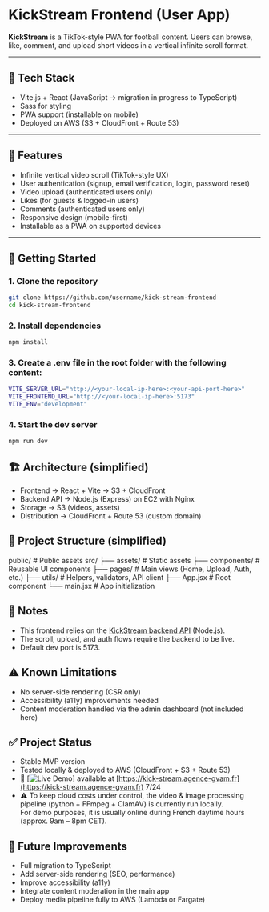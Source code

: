 # KickStream Frontend (User App)

**KickStream** is a TikTok-style PWA for football content. Users can browse, like, comment, and upload short videos in a vertical infinite scroll format.

---

## 🔧 Tech Stack

- Vite.js + React (JavaScript → migration in progress to TypeScript)
- Sass for styling
- PWA support (installable on mobile)
- Deployed on AWS (S3 + CloudFront + Route 53)

---

## 📱 Features

- Infinite vertical video scroll (TikTok-style UX)
- User authentication (signup, email verification, login, password reset)
- Video upload (authenticated users only)
- Likes (for guests & logged-in users)
- Comments (authenticated users only)
- Responsive design (mobile-first)
- Installable as a PWA on supported devices

---

## 🚀 Getting Started

### 1. Clone the repository

```bash
git clone https://github.com/username/kick-stream-frontend
cd kick-stream-frontend
```

### 2. Install dependencies

```bash
npm install

```

### 3. Create a .env file in the root folder with the following content:

```bash
VITE_SERVER_URL="http://<your-local-ip-here>:<your-api-port-here>"
VITE_FRONTEND_URL="http://<your-local-ip-here>:5173"
VITE_ENV="development"
```

### 4. Start the dev server

```bash
npm run dev
```

## 🏗️ Architecture (simplified)

- Frontend → React + Vite → S3 + CloudFront
- Backend API → Node.js (Express) on EC2 with Nginx
- Storage → S3 (videos, assets)
- Distribution → CloudFront + Route 53 (custom domain)

## 📂 Project Structure (simplified)

public/ # Public assets
src/
├── assets/ # Static assets
├── components/ # Reusable UI components
├── pages/ # Main views (Home, Upload, Auth, etc.)
├── utils/ # Helpers, validators, API client
├── App.jsx # Root component
└── main.jsx # App initialization

## 🧠 Notes

- This frontend relies on the [KickStream backend API](https://github.com/garywillcodeit/kick-stream-backend) (Node.js).
- The scroll, upload, and auth flows require the backend to be live.
- Default dev port is 5173.

## ⚠️ Known Limitations

- No server-side rendering (CSR only)
- Accessibility (a11y) improvements needed
- Content moderation handled via the admin dashboard (not included here)

## ✅ Project Status

- Stable MVP version
- Tested locally & deployed to AWS (CloudFront + S3 + Route 53)
- 🔗 [![Live Demo](https://img.shields.io/badge/demo-online-green.svg)] available at [https://kick-stream.agence-gvam.fr](https://kick-stream.agence-gvam.fr) 7/24
- ⚠️ To keep cloud costs under control, the video & image processing pipeline (python + FFmpeg + ClamAV) is currently run locally.  
  For demo purposes, it is usually online during French daytime hours (approx. 9am – 8pm CET).

## 🔮 Future Improvements

- Full migration to TypeScript
- Add server-side rendering (SEO, performance)
- Improve accessibility (a11y)
- Integrate content moderation in the main app
- Deploy media pipeline fully to AWS (Lambda or Fargate)
